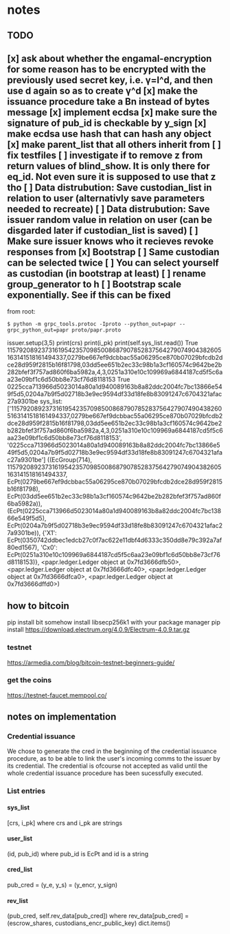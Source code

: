 # notes

## TODO
[x] ask about whether the engamal-encryption for some reason has to be encrypted
with the previously used secret key, i.e. γ=l^d, and then use d again so as to create
γ^d
[x] make the issuance procedure take a Bn instead of bytes message
[x] implement ecdsa
[x] make sure the signature of pub_id is checkable by y_sign
[x] make ecdsa use hash that can hash any object 
[x] make parent_list that all others inherit from
[ ] fix testfiles
[ ] investigate if to remove z from return values of blind_show. 
    It is only there for eq_id. Not even sure it is supposed to use that z tho
[ ] Data distrubution: Save custodian_list in relation to user (alternativly save parameters needed to recreate)
[ ] Data distrubution: Save issuer random value in relation on user (can be disgarded later if custodian_list is saved)
[ ] Make sure issuer knows who it recieves revoke responses from 
[x] Bootstrap
[ ] Same custodian can be selected twice
[ ] You can select yourself as custodian (in bootstrap at least)
[ ] rename group_generator to h
[ ] Bootstrap scale exponentially. See if this can be fixed
---
from root:
```
$ python -m grpc_tools.protoc -Iproto --python_out=papr --grpc_python_out=papr proto/papr.proto
```

issuer.setup(3,5)
print(crs)
print(i_pk)
print(self.sys_list.read())
True 115792089237316195423570985008687907852837564279074904382605163141518161494337,0279be667ef9dcbbac55a06295ce870b07029bfcdb2dce28d959f2815b16f81798,03dd5ee651b2ec33c98b1a3cf160574c9642be2b282bfef3f757ad860f6ba5982a,4,3,0251a310e10c109969a6844187cd5f5c6aa23e09bf1c6d50bb8e73cf76d8118153
True 0225cca713966d5023014a80a1d940089163b8a82ddc2004fc7bc13866e549f5d5,0204a7b9f5d02718b3e9ec9594df33d18fe8b83091247c6704321afac27a9301be
sys_list:  ['115792089237316195423570985008687907852837564279074904382605163141518161494337,0279be667ef9dcbbac55a06295ce870b07029bfcdb2dce28d959f2815b16f81798,03dd5ee651b2ec33c98b1a3cf160574c9642be2b282bfef3f757ad860f6ba5982a,4,3,0251a310e10c109969a6844187cd5f5c6aa23e09bf1c6d50bb8e73cf76d8118153', '0225cca713966d5023014a80a1d940089163b8a82ddc2004fc7bc13866e549f5d5,0204a7b9f5d02718b3e9ec9594df33d18fe8b83091247c6704321afac27a9301be']
((EcGroup(714), 115792089237316195423570985008687907852837564279074904382605163141518161494337, EcPt(0279be667ef9dcbbac55a06295ce870b07029bfcdb2dce28d959f2815b16f81798), EcPt(03dd5ee651b2ec33c98b1a3cf160574c9642be2b282bfef3f757ad860f6ba5982a)), (EcPt(0225cca713966d5023014a80a1d940089163b8a82ddc2004fc7bc13866e549f5d5), EcPt(0204a7b9f5d02718b3e9ec9594df33d18fe8b83091247c6704321afac27a9301be)), {'X1': EcPt(0350742ddbec1edcb27c0f7ac622e11dbf4d6333c350dd8e79c392a7af80ed1567), 'Cx0': EcPt(0251a310e10c109969a6844187cd5f5c6aa23e09bf1c6d50bb8e73cf76d8118153)}, <papr.ledger.Ledger object at 0x7fd3666dfb50>, <papr.ledger.Ledger object at 0x7fd3666dfc40>, <papr.ledger.Ledger object at 0x7fd3666dfca0>, <papr.ledger.Ledger object at 0x7fd3666dffd0>)

## how to bitcoin
pip install bit
somehow install libsecp256k1 with your package manager
pip install https://download.electrum.org/4.0.9/Electrum-4.0.9.tar.gz

### testnet
https://armedia.com/blog/bitcoin-testnet-beginners-guide/

### get the coins
https://testnet-faucet.mempool.co/


## notes on implementation
### Credential issuance
We chose to generate the cred in the beginning of the credential issuance procedure,
as to be able to link the user's incoming comms to the issuer by its credential. 
The credential is ofcourse not accepted as valid until the whole credential issuance procedure has been sucessfully executed.

### List entries
#### sys_list
[crs, i_pk] where crs and i_pk are strings
#### user_list
(id, pub_id) where pub_id is EcPt and id is a string
#### cred_list
pub_cred = (y_e, y_s) = (y_encr, y_sign)
#### rev_list
(pub_cred, self.rev_data[pub_cred]) where rev_data[pub_cred] = (escrow_shares, custodians_encr_public_key)
dict.items()


